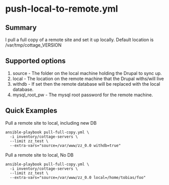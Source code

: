 push-local-to-remote.yml
========================

## Summary

I pull a full copy of a remote site and set it up locally.  Default location is /var/tmp/cottage_VERSION

## Supported options

 1. source - The folder on the local machine holding the Drupal to sync up.
 1. local - The location on the remote machine that the Drupal withs/will live
 1. withdb - If set then the remote database will be replaced with the local database.
 1. mysql_root_pw - The mysql root password for the remote machine.

## Quick Examples

Pull a remote site to local, including new DB

    ansible-playbook pull-full-copy.yml \
      -i inventory/cottage-servers \
      --limit zz_test \
      --extra-vars="source=/var/www/zz_0.0 withdb=true"

Pull a remote site to local, No DB

    ansible-playbook pull-full-copy.yml \
      -i inventory/cottage-servers \
      --limit zz_test \
      --extra-vars="source=/var/www/zz_0.0 local=/home/tobias/foo"
